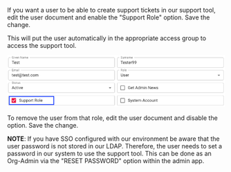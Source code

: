 If you want a user to be able to create support tickets in our support tool,
edit the user document and enable the "Support Role" option.
Save the change.

This will put the user automatically in the appropriate access group to access the support tool.

![Last login](/assets/images/screen-shots/admin/support-role.png)

To remove the user from that role, edit the user document and disable the option.
Save the change.

<strong>NOTE</strong>: If you have SSO configured with our environment be aware that the user password is not stored in our LDAP.
Therefore, the user needs to set a password in our system to use the support tool. This can be done as an Org-Admin via the "RESET PASSWORD" option within the admin app.